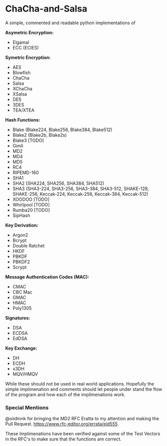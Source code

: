 # ChaCha-and-Salsa
A simple, commented and readable python implementations of 

**Asymetric Encryption:**
- Elgamal
- ECC (ECIES)

**Symetric Encryption:**
- AES
- Blowfish
- ChaCha
- Salsa
- XChaCha
- XSalsa
- DES
- 3DES
- TEA/XTEA

**Hash Functions:**
- Blake (Blake224, Blake256, Blake384, Blake512)
- Blake2 (Blake2b, Blake2s)
- Blake3 [TODO]
- Gimli
- MD2
- MD4
- MD5
- RC4
- RIPEMD-160
- SHA1
- SHA2 (SHA224, SHA256, SHA384, SHA512)
- SHA3 (SHA3-224, SHA3-256, SHA3-384, SHA3-512, SHAKE-128, SHAKE-256, Keccak-224, Keccak-256, Keccak-384, Keccak-512)
- XOODOO [TODO] 
- Whirlpool [TODO]
- Rumba20 [TODO]
- SipHash

**Key Derivation:**
- Argon2 
- Bcrypt
- Double Ratchet
- HKDF
- PBKDF
- PBKDF2
- Scrypt 

**Message Authentication Codes (MAC):**
- CMAC
- CBC Mac
- GMAC
- HMAC
- Poly1305

**Signatures:**
- DSA
- ECDSA
- EdDSA

**Key Exchange:**
- DH
- ECDH
- x3DH
- MQV/HMQV


While these should not be used in real world applications. Hopefully the simple implimenation and comments should let people under stand the flow of the program and how each of the implimenations work.

### Special Mentions
@oiidmnk for bringing the MD2 RFC Eratta to my attention and making the Pull Request. https://www.rfc-editor.org/errata/eid555



These Implimenations have been verified against some of the Test Vectors in the RFC's to make sure that the functions are correct.
